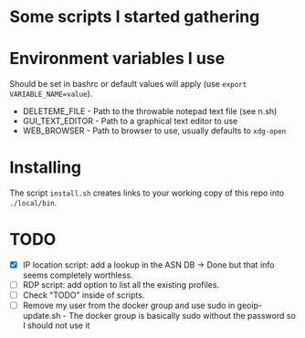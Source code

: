 # Some scripts I started gathering

# Environment variables I use
Should be set in bashrc or default values will apply (use `export VARIABLE_NAME=value`).

* DELETEME_FILE - Path to the throwable notepad text file (see n.sh)
* GUI_TEXT_EDITOR - Path to a graphical text editor to use
* WEB_BROWSER - Path to browser to use, usually defaults to `xdg-open`

# Installing
The script `install.sh` creates links to your working copy of this repo into `./local/bin`.

# TODO
- [x] IP location script: add a lookup in the ASN DB -> Done but that info seems completely worthless.
- [ ] RDP script: add option to list all the existing profiles.
- [ ] Check "TODO" inside of scripts.
- [ ] Remove my user from the docker group and use sudo in geoip-update.sh - The docker group is basically sudo without the password so I should not use it